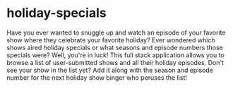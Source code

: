 # holiday-specials

Have you ever wanted to snuggle up and watch an episode of your favorite show where they celebrate your favorite holiday? Ever wondered which shows aired holiday specials or what seasons and episode numbers those specials were? Well, you're in luck! This full stack application allows you to browse a list of user-submitted shows and all their holiday episodes. Don't see your show in the list yet? Add it along with the season and episode number for the next holiday show binger who peruses the list!
